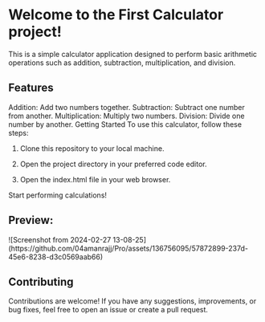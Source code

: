 <h1>Welcome to the First Calculator project!</h1>  

This is a simple calculator application designed to perform basic arithmetic operations such as addition, subtraction, multiplication, and division.

<h2>Features</h2>  
Addition: Add two numbers together.
Subtraction: Subtract one number from another.
Multiplication: Multiply two numbers.
Division: Divide one number by another.
Getting Started
To use this calculator, follow these steps:

1. Clone this repository to your local machine.


2. Open the project directory in your preferred code editor.
3. Open the index.html file in your web browser.

Start performing calculations!

<h2>Preview:</h2>
![Screenshot from 2024-02-27 13-08-25](https://github.com/04amanrajj/Pro/assets/136756095/57872899-237d-45e6-8238-d3c0569aab66)



<h2>Contributing</h2>  
Contributions are welcome! If you have any suggestions, improvements, or bug fixes, feel free to open an issue or create a pull request.
